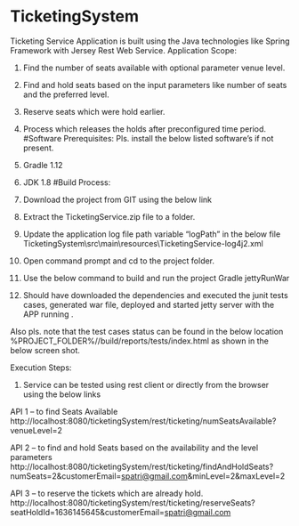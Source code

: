 # TicketingSystem
Ticketing Service Application is built using the Java technologies like Spring Framework with Jersey Rest Web Service.
Application Scope:
1)	Find the number of seats available with optional parameter venue level.
2)	Find and hold seats based on the input parameters like number of seats and the preferred level.
3)	Reserve seats which were hold earlier.
4)	Process which releases the holds after preconfigured time period.
#Software Prerequisites:
Pls. install the below listed software’s if not present.
1)	Gradle 1.12
2)	JDK 1.8
#Build Process: 
1)	Download the project from GIT using the below link

2)	Extract the TicketingService.zip file to a folder.
3)	Update the application log file path variable “logPath” in the below file 
TicketingSystem\src\main\resources\TicketingService-log4j2.xml
4)	Open command prompt and cd to the project folder.
5)	Use the below command to build and run the project
     Gradle jettyRunWar

6)	Should have downloaded the dependencies and executed the junit tests cases, generated war file, 
deployed and started jetty server with the APP running .
 

Also pls. note that the test cases status can be found in the below location
%PROJECT_FOLDER%//build/reports/tests/index.html as shown in the below screen shot.
 
Execution Steps:
1)	Service can be tested using rest client or directly from the browser using the below links 

API 1 – to find Seats Available
http://localhost:8080/ticketingSystem/rest/ticketing/numSeatsAvailable?venueLevel=2

API 2 – to find and hold Seats based on the availability and the level parameters
http://localhost:8080/ticketingSystem/rest/ticketing/findAndHoldSeats?numSeats=2&customerEmail=spatri@gmail.com&minLevel=2&maxLevel=2

API 3 – to reserve the tickets which are already hold.
http://localhost:8080/ticketingSystem/rest/ticketing/reserveSeats?seatHoldId=1636145645&customerEmail=spatri@gmail.com

 


 

